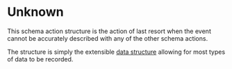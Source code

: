 # Unknown
This schema action structure is the action of last resort when the event cannot be accurately described with any of the other schema actions.

The structure is simply the extensible [data structure](../unstructuredData.md) allowing for most types of data to be recorded.
